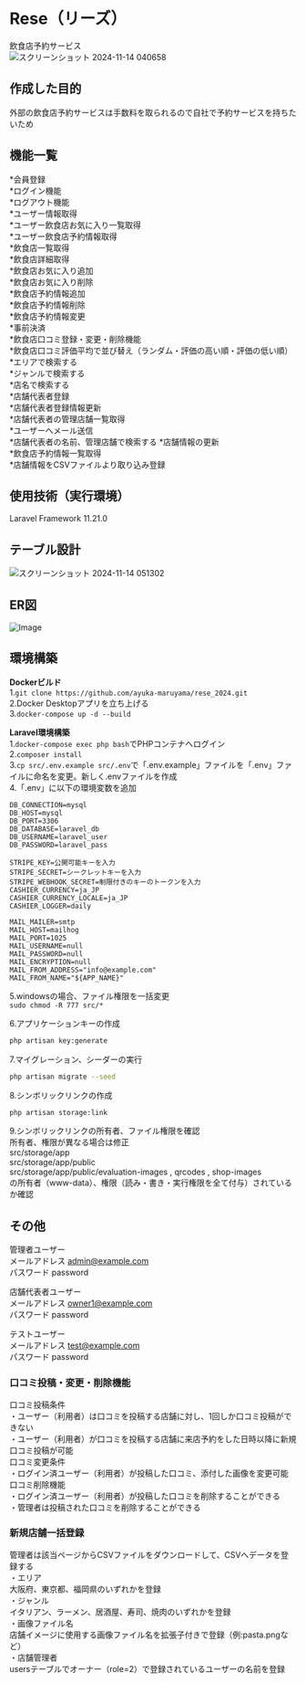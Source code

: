 # Rese（リーズ）  
飲食店予約サービス  
![スクリーンショット 2024-11-14 040658](https://github.com/user-attachments/assets/56413852-7d5c-4daa-8a13-2dbbe3ced97f)  
  
## 作成した目的  
外部の飲食店予約サービスは手数料を取られるので自社で予約サービスを持ちたいため  
  
## 機能一覧  
*会員登録  
*ログイン機能  
*ログアウト機能  
*ユーザー情報取得  
*ユーザー飲食店お気に入り一覧取得  
*ユーザー飲食店予約情報取得  
*飲食店一覧取得  
*飲食店詳細取得  
*飲食店お気に入り追加  
*飲食店お気に入り削除  
*飲食店予約情報追加  
*飲食店予約情報削除  
*飲食店予約情報変更  
*事前決済  
*飲食店口コミ登録・変更・削除機能  
*飲食店口コミ評価平均で並び替え（ランダム・評価の高い順・評価の低い順）  
*エリアで検索する  
*ジャンルで検索する  
*店名で検索する  
*店舗代表者登録  
*店舗代表者登録情報更新  
*店舗代表者の管理店舗一覧取得  
*ユーザーへメール送信  
*店舗代表者の名前、管理店舗で検索する
*店舗情報の更新  
*飲食店予約情報一覧取得  
*店舗情報をCSVファイルより取り込み登録  
  
## 使用技術（実行環境）  
Laravel Framework 11.21.0  
  
## テーブル設計  
![スクリーンショット 2024-11-14 051302](https://github.com/user-attachments/assets/a8857380-67d3-4fbf-b967-1c1a8331cf88)  
  
## ER図  
![Image](https://github.com/user-attachments/assets/9499e48c-0eb5-4b1f-8af2-0a14d9bb51ae)
## 環境構築  
**Dockerビルド**  
1.`git clone https://github.com/ayuka-maruyama/rese_2024.git`  
2.Docker Desktopアプリを立ち上げる  
3.`docker-compose up -d --build`  
  
**Laravel環境構築**  
1.`docker-compose exec php bash`でPHPコンテナへログイン  
2.`composer install`  
3.`cp src/.env.example src/.env`で「.env.example」ファイルを「.env」ファイルに命名を変更。新しく.envファイルを作成  
4.「.env」に以下の環境変数を追加  
```text
DB_CONNECTION=mysql
DB_HOST=mysql
DB_PORT=3306
DB_DATABASE=laravel_db
DB_USERNAME=laravel_user
DB_PASSWORD=laravel_pass

STRIPE_KEY=公開可能キーを入力
STRIPE_SECRET=シークレットキーを入力
STRIPE_WEBHOOK_SECRET=制限付きのキーのトークンを入力
CASHIER_CURRENCY=ja_JP
CASHIER_CURRENCY_LOCALE=ja_JP
CASHIER_LOGGER=daily

MAIL_MAILER=smtp
MAIL_HOST=mailhog
MAIL_PORT=1025
MAIL_USERNAME=null
MAIL_PASSWORD=null
MAIL_ENCRYPTION=null
MAIL_FROM_ADDRESS="info@example.com"
MAIL_FROM_NAME="${APP_NAME}"
```
  
5.windowsの場合、ファイル権限を一括変更  
`sudo chmod -R 777 src/*`  
  
6.アプリケーションキーの作成  
``` bash
php artisan key:generate
```  
  
7.マイグレーション、シーダーの実行  
``` bash
php artisan migrate --seed
```  
  
8.シンボリックリンクの作成  
``` bash
php artisan storage:link
```  
  
9.シンボリックリンクの所有者、ファイル権限を確認  
所有者、権限が異なる場合は修正  
src/storage/app  
src/storage/app/public  
src/storage/app/public/evaluation-images , qrcodes , shop-images  
の所有者（www-data）、権限（読み・書き・実行権限を全て付与）されているか確認  
  
## その他  
管理者ユーザー  
メールアドレス admin@example.com  
パスワード password  
  
店舗代表者ユーザー  
メールアドレス owner1@example.com  
パスワード password  
  
テストユーザー  
メールアドレス test@example.com  
パスワード password  
  
### 口コミ投稿・変更・削除機能  
口コミ投稿条件  
・ユーザー（利用者）は口コミを投稿する店舗に対し、1回しか口コミ投稿ができない  
・ユーザー（利用者）が口コミを投稿する店舗に来店予約をした日時以降に新規口コミ投稿が可能  
口コミ変更条件  
・ログイン済ユーザー（利用者）が投稿した口コミ、添付した画像を変更可能  
口コミ削除機能  
・ログイン済ユーザー（利用者）が投稿した口コミを削除することができる  
・管理者は投稿された口コミを削除することができる  

### 新規店舗一括登録  
管理者は該当ページからCSVファイルをダウンロードして、CSVへデータを登録する  
・エリア  
  大阪府、東京都、福岡県のいずれかを登録  
・ジャンル  
  イタリアン、ラーメン、居酒屋、寿司、焼肉のいずれかを登録  
・画像ファイル名  
  店舗イメージに使用する画像ファイル名を拡張子付きで登録（例:pasta.pngなど）  
・店舗管理者  
  usersテーブルでオーナー（role=2）で登録されているユーザーの名前を登録  
